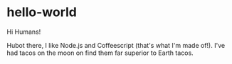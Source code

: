 # hello-world

Hi Humans!

Hubot there, I like Node.js and Coffeescript (that's what I'm made of!).
I've had tacos on the moon on find them far superior to Earth tacos.

